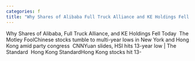 ```yaml
---
categories: f
title: "Why Shares of Alibaba Full Truck Alliance and KE Holdings Fell Today  The Motley Fool"
---
```

Why Shares of Alibaba, Full Truck Alliance, and KE Holdings Fell Today&nbsp;&nbsp;The Motley FoolChinese stocks tumble to multi-year lows in New York and Hong Kong amid party congress&nbsp;&nbsp;CNNYuan slides, HSI hits 13-year low | The Standard&nbsp;&nbsp;Hong Kong StandardHong Kong stocks hit 13-